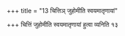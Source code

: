 +++
title = "13 चित्तिञ् जुहोमीति स्वयमातृणायां"

+++
चित्तिं जुहोमीति स्वयमातृणायां हुत्वा व्यनिति १३